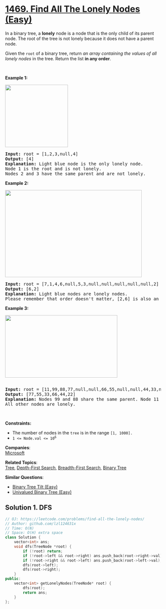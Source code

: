 # [1469. Find All The Lonely Nodes (Easy)](https://leetcode.com/problems/find-all-the-lonely-nodes/)

<p>In a binary tree, a <strong>lonely</strong> node is a node that is the only child of its parent node. The root of the tree is not lonely because it does not have a parent node.</p>

<p>Given the <code>root</code> of a binary tree, return <em>an array containing the values of all lonely nodes</em> in the tree. Return the list <strong>in any order</strong>.</p>

<p>&nbsp;</p>
<p><strong>Example 1:</strong></p>
<img alt="" src="https://assets.leetcode.com/uploads/2020/06/03/e1.png" style="width: 203px; height: 202px;">
<pre><strong>Input:</strong> root = [1,2,3,null,4]
<strong>Output:</strong> [4]
<strong>Explanation:</strong> Light blue node is the only lonely node.
Node 1 is the root and is not lonely.
Nodes 2 and 3 have the same parent and are not lonely.
</pre>

<p><strong>Example 2:</strong></p>
<img alt="" src="https://assets.leetcode.com/uploads/2020/06/03/e2.png" style="width: 442px; height: 282px;">
<pre><strong>Input:</strong> root = [7,1,4,6,null,5,3,null,null,null,null,null,2]
<strong>Output:</strong> [6,2]
<strong>Explanation:</strong> Light blue nodes are lonely nodes.
Please remember that order doesn't matter, [2,6] is also an acceptable answer.
</pre>

<p><strong>Example 3:</strong></p>
<img alt="" src="https://assets.leetcode.com/uploads/2020/06/03/tree.png" style="width: 363px; height: 202px;">
<pre><strong>
Input:</strong> root = [11,99,88,77,null,null,66,55,null,null,44,33,null,null,22]
<strong>Output:</strong> [77,55,33,66,44,22]
<strong>Explanation:</strong> Nodes 99 and 88 share the same parent. Node 11 is the root.
All other nodes are lonely.
</pre>

<p>&nbsp;</p>
<p><strong>Constraints:</strong></p>

<ul>
	<li>The number of nodes in the <code>tree</code> is in the range <code>[1, 1000].</code></li>
	<li><code>1 &lt;= Node.val &lt;= 10<sup>6</sup></code></li>
</ul>


**Companies**:  
[Microsoft](https://leetcode.com/company/microsoft)

**Related Topics**:  
[Tree](https://leetcode.com/tag/tree/), [Depth-First Search](https://leetcode.com/tag/depth-first-search/), [Breadth-First Search](https://leetcode.com/tag/breadth-first-search/), [Binary Tree](https://leetcode.com/tag/binary-tree/)

**Similar Questions**:
* [Binary Tree Tilt (Easy)](https://leetcode.com/problems/binary-tree-tilt/)
* [Univalued Binary Tree (Easy)](https://leetcode.com/problems/univalued-binary-tree/)

## Solution 1. DFS

```cpp
// OJ: https://leetcode.com/problems/find-all-the-lonely-nodes/
// Author: github.com/lzl124631x
// Time: O(N)
// Space: O(H) extra space
class Solution {
    vector<int> ans;
    void dfs(TreeNode *root) {
        if (!root) return;
        if (!root->left && root->right) ans.push_back(root->right->val);
        if (!root->right && root->left) ans.push_back(root->left->val);
        dfs(root->left);
        dfs(root->right);
    }
public:
    vector<int> getLonelyNodes(TreeNode* root) {
        dfs(root);
        return ans;
    }
};
```